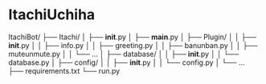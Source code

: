 # ItachiUchiha

ItachiBot/
├── Itachi/
│   ├── __init__.py
│   ├── __main__.py
│   ├── Plugin/
│   │   ├── __init__.py
│   │   ├── info.py
│   │   ├── greeting.py
│   │   ├── banunban.py
│   │   ├── muteunmute.py
│   │   └── ...
│   ├── database/
│   │   ├── __init__.py
│   │   └── database.py
│   ├── config/
│   │   ├── __init__.py
│   │   └── config.py
│   └── ...
├── requirements.txt
└── run.py

